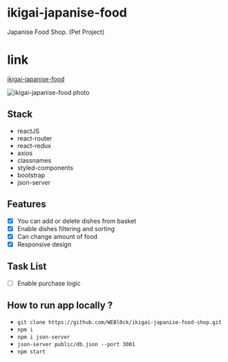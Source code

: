 # ikigai-japanise-food
Japanise Food Shop. (Pet Project)
# link
[ikigai-japanise-food](https://kotsuban.github.io/ikigai-japanise-food-shop/)

![ikigai-japanise-food photo](https://i.imgur.com/0Fp9Zpg.png)

## Stack
* reactJS
* react-router
* react-redux
* axios
* classnames
* styled-components
* bootstrap
* json-server
## Features
- [x] You can add or delete dishes from basket
- [x] Enable dishes filtering and sorting
- [x] Can change amount of food
- [x] Responsive design
## Task List
- [ ] Enable purchase logic
## How to run app locally ?
- ```git clone https://github.com/WEBl0ck/ikigai-japanise-food-shop.git```
- ```npm i```
- ```npm i json-server```
- ```json-server public/db.json --port 3001```
- ```npm start```
